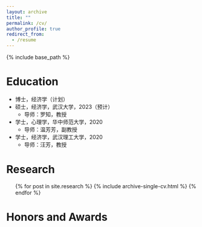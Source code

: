 ```yaml
---
layout: archive
title: ""
permalink: /cv/
author_profile: true
redirect_from:
  - /resume
---
```


{% include base_path %}

Education
======
* 博士，经济学（计划）
* 硕士，经济学，武汉大学，2023（预计）
  * 导师：罗知，教授
* 学士，心理学，华中师范大学，2020
  * 导师：温芳芳，副教授
* 学士，经济学，武汉理工大学，2020
  * 导师：汪芳，教授

Research
======
  <ul>{% for post in site.research %}
    {% include archive-single-cv.html %}
  {% endfor %}</ul>
  
Honors and Awards
======

